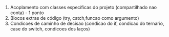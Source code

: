 1. Acoplamento com classes específicas do projeto (compartilhado nao conta) - 1 ponto
1. Blocos extras de código (try, catch,funcao como argumento)
1. Condicoes de caminho de decisao (condicao do if, condicao do ternario, case do switch, condicoes dos laços)